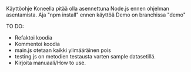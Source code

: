 Käyttöohje
Koneella pitää olla asennettuna Node.js ennen ohjelman asentamista. 
Aja "npm install" ennen käyttöä
Demo on branchissa "demo"

TO DO:
- Refaktoi koodia
- Kommentoi koodia
- main.js otetaan kaikki ylimääräinen pois
- testing.js on metodien testausta varten sample datasetillä.
- Kirjoita manuaali/How to use.